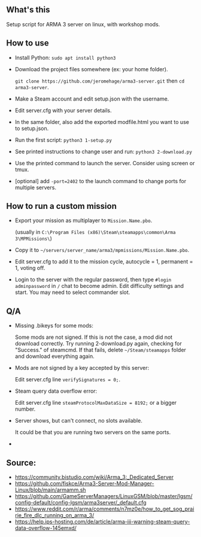 ## What's this

Setup script for ARMA 3 server on linux, with workshop mods.

## How to use

- Install Python: `sudo apt install python3`
- Download the project files somewhere (ex: your home folder).

    `git clone https://github.com/jeromehage/arma3-server.git` then `cd arma3-server`.
- Make a Steam account and edit setup.json with the username.
- Edit server.cfg with your server details.
- In the same folder, also add the exported modfile.html you want to use to setup.json.
- Run the first script: `python3 1-setup.py`
- See printed instructions to change user and run: `python3 2-download.py`
- Use the printed command to launch the server. Consider using screen or tmux.
- [optional] add `-port=2402` to the launch command to change ports for multiple servers.

## How to run a custom mission
- Export your mission as multiplayer to `Mission.Name.pbo`.

    (usually in `C:\Program Files (x86)\Steam\steamapps\common\Arma 3\MPMissions\`)
- Copy it to `~/servers/server_name/arma3/mpmissions/Mission.Name.pbo`.
- Edit server.cfg to add it to the mission cycle, autocycle = 1, permanent = 1, voting off.
- Login to the server with the regular password, then type `#login adminpassword` in `/` chat to become admin. Edit difficulty settings and start. You may need to select commander slot.

## Q/A
- Missing .bikeys for some mods:

    Some mods are not signed. If this is not the case, a mod did not download correctly. Try running 2-download.py again, checking for "Success." of steamcmd. If that fails, delete `~/Steam/steamapps` folder and download everything again.
- Mods are not signed by a key accepted by this server:

    Edit server.cfg line `verifySignatures = 0;`.
- Steam query data overflow error:

    Edit server.cfg line `steamProtocolMaxDataSize = 8192;` or a bigger number.
- Server shows, but can't connect, no slots available.

    It could be that you are running two servers on the same ports.
- 

## Source:
- https://community.bistudio.com/wiki/Arma_3:_Dedicated_Server
- https://github.com/fiskce/Arma3-Server-Mod-Manager-Linux/blob/main/armamm.sh
- https://github.com/GameServerManagers/LinuxGSM/blob/master/lgsm/config-default/config-lgsm/arma3server/_default.cfg
- https://www.reddit.com/r/arma/comments/n7mz0e/how_to_get_sog_prairie_fire_dlc_running_on_arma_3/
- https://help.ips-hosting.com/de/article/arma-iii-warning-steam-query-data-overflow-145emxd/

